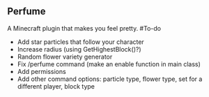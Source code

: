 ## Perfume
A Minecraft plugin that makes you feel pretty.
#To-do
- Add star particles that follow your character
- Increase radius (using GetHighestBlock()?)
- Random flower variety generator
- Fix /perfume command (make an enable function in main class)
- Add permissions
- Add other command options: particle type, flower type, set for a different player, block type